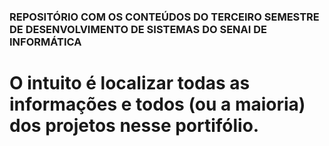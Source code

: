 ### REPOSITÓRIO COM OS CONTEÚDOS DO TERCEIRO SEMESTRE DE DESENVOLVIMENTO DE SISTEMAS DO SENAI DE INFORMÁTICA 

##

# O intuito é localizar todas as informações e todos (ou a maioria) dos projetos nesse portifólio.

<img src="https://media1.giphy.com/media/L1R1tvI9svkIWwpVYr/giphy.gif?cid=ecf05e47xzze9mzx9687daxjs1hjf6g3djhhc5xsfcsgqzsr&amp;rid=giphy.gif&amp;ct=g" alt="Woman Coding GIF by Pluralsight" style="width: 500px; height: 281.25px; left: 0px; top: 0px; opacity: 0;">





